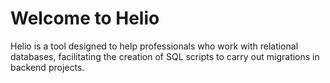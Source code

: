 # Welcome to Helio

Helio is a tool designed to help professionals who work with relational databases, facilitating the creation of SQL scripts to carry out migrations in backend projects.